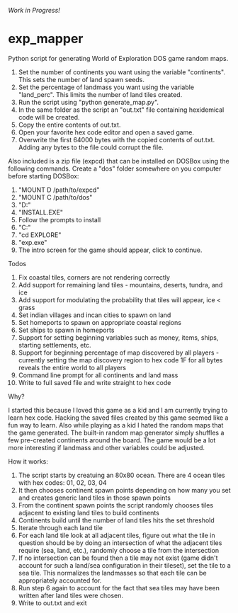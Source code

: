 *Work in Progress!*

# exp_mapper
Python script for generating World of Exploration DOS game random maps.

1. Set the number of continents you want using the variable "continents". This sets the number of land spawn seeds.
2. Set the percentage of landmass you want using the variable "land_perc". This limits the number of land tiles created.
3. Run the script using "python generate_map.py".
4. In the same folder as the script an "out.txt" file containing hexidemical code will be created.
5. Copy the entire contents of out.txt.
6. Open your favorite hex code editor and open a saved game.
7. Overwrite the first 64000 bytes with the copied contents of out.txt. Adding any bytes to the file could corrupt the file.

Also included is a zip file (expcd) that can be installed on DOSBox using the following commands. Create a "dos" folder somewhere on you computer before starting DOSBox:

1. "MOUNT D /path/to/expcd"
2. "MOUNT C /path/to/dos"
3. "D:"
4. "INSTALL.EXE"
5. Follow the prompts to install
6. "C:"
7. "cd EXPLORE"
8. "exp.exe"
9. The intro screen for the game should appear, click to continue.

Todos

1. Fix coastal tiles, corners are not rendering correctly
2. Add support for remaining land tiles - mountains, deserts, tundra, and ice
3. Add support for modulating the probability that tiles will appear, ice < grass
4. Set indian villages and incan cities to spawn on land
5. Set homeports to spawn on appropriate coastal regions
6. Set ships to spawn in homeports
7. Support for setting beginning variables such as money, items, ships, starting settlements, etc.
8. Support for beginning percentage of map discovered by all players - currently setting the map discovery region to hex code 1F for all bytes reveals the entire world to all players
9. Command line prompt for all continents and land mass
10. Write to full saved file and write straight to hex code

Why?

I started this because I loved this game as a kid and I am currently trying to learn hex code. Hacking the saved files created by this game seemed like a fun way to learn. Also while playing as a kid I hated the random maps that the game generated. The built-in random map generator simply shuffles a few pre-created continents around the board. The game would be a lot more interesting if landmass and other variables could be adjusted.

How it works:

1. The script starts by creatuing an 80x80 ocean. There are 4 ocean tiles with hex codes: 01, 02, 03, 04
2. It then chooses continent spawn points depending on how many you set and creates generic land tiles in those spawn points
3. From the continent spawn points the script randomly chooses tiles adjacent to existing land tiles to build continents
4. Continents build until the number of land tiles hits the set threshold
5. Iterate through each land tile
6. For each land tile look at all adjacent tiles, figure out what the tile in question should be by doing an intersection of what the adjacent tiles require (sea, land, etc.), randomly choose a tile from the intersection
7. If no intersection can be found then a tile may not exist (game didn't account for such a land/sea configuration in their tileset), set the tile to a sea tile. This normalizes the landmasses so that each tile can be appropriately accounted for.
8. Run step 6 again to account for the fact that sea tiles may have been written after land tiles were chosen. 
9. Write to out.txt and exit
